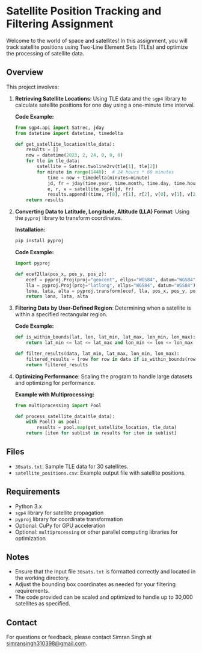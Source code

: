 # Satellite Position Tracking and Filtering Assignment

Welcome to the world of space and satellites! In this assignment, you will track satellite positions using Two-Line Element Sets (TLEs) and optimize the processing of satellite data.

## Overview

This project involves:

1. **Retrieving Satellite Locations**: Using TLE data and the `sgp4` library to calculate satellite positions for one day using a one-minute time interval.

    **Code Example:**
    ```python
    from sgp4.api import Satrec, jday
    from datetime import datetime, timedelta
    
    def get_satellite_location(tle_data):
        results = []
        now = datetime(2023, 2, 24, 0, 0, 0)
        for tle in tle_data:
            satellite = Satrec.twoline2rv(tle[1], tle[2])
            for minute in range(1440):  # 24 hours * 60 minutes
                time = now + timedelta(minutes=minute)
                jd, fr = jday(time.year, time.month, time.day, time.hour, time.minute, time.second)
                e, r, v = satellite.sgp4(jd, fr)
                results.append((time, r[0], r[1], r[2], v[0], v[1], v[2]))
        return results
    ```

2. **Converting Data to Latitude, Longitude, Altitude (LLA) Format**: Using the `pyproj` library to transform coordinates.

    **Installation:**
    ```bash
    pip install pyproj
    ```

    **Code Example:**
    ```python
    import pyproj
    
    def ecef2lla(pos_x, pos_y, pos_z):
        ecef = pyproj.Proj(proj="geocent", ellps="WGS84", datum="WGS84")
        lla = pyproj.Proj(proj="latlong", ellps="WGS84", datum="WGS84")
        lona, lata, alta = pyproj.transform(ecef, lla, pos_x, pos_y, pos_z, radians=False)
        return lona, lata, alta
    ```

3. **Filtering Data by User-Defined Region**: Determining when a satellite is within a specified rectangular region.

    **Code Example:**
    ```python
    def is_within_bounds(lat, lon, lat_min, lat_max, lon_min, lon_max):
        return lat_min <= lat <= lat_max and lon_min <= lon <= lon_max
    
    def filter_results(data, lat_min, lat_max, lon_min, lon_max):
        filtered_results = [row for row in data if is_within_bounds(row[1], row[2], lat_min, lat_max, lon_min, lon_max)]
        return filtered_results
    ```

4. **Optimizing Performance**: Scaling the program to handle large datasets and optimizing for performance.

    **Example with Multiprocessing:**
    ```python
    from multiprocessing import Pool
    
    def process_satellite_data(tle_data):
        with Pool() as pool:
            results = pool.map(get_satellite_location, tle_data)
        return [item for sublist in results for item in sublist]
    ```
## Files

- `30sats.txt`: Sample TLE data for 30 satellites.
- `satellite_positions.csv`: Example output file with satellite positions.

## Requirements

- Python 3.x
- `sgp4` library for satellite propagation
- `pyproj` library for coordinate transformation
- Optional: CuPy for GPU acceleration
- Optional: `multiprocessing` or other parallel computing libraries for optimization

## Notes

- Ensure that the input file `30sats.txt` is formatted correctly and located in the working directory.
- Adjust the bounding box coordinates as needed for your filtering requirements.
- The code provided can be scaled and optimized to handle up to 30,000 satellites as specified.

## Contact

For questions or feedback, please contact Simran Singh at simransingh310398@gmail.com.
